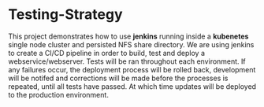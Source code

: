 # Testing-Strategy


This project demonstrates how to use **jenkins** running inside a **kubenetes** single node cluster and persisted NFS share directory. We are using jenkins to create a CI/CD pipeline in order to build, test and deploy a webservice/webserver. Tests will be ran throughout each environment. If any failures occur, the deployment process will be rolled back, development will be notifed and corrections will be made before the processes is repeated, until all tests have passed. At which time updates will be deployed to the production environment.

